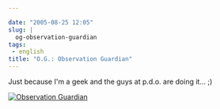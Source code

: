 ```yaml
---

date: "2005-08-25 12:05"
slug: |
  og-observation-guardian
tags:
 - english
title: "O.G.: Observation Guardian"
---
```


Just because I'm a geek and the guys at p.d.o. are doing it... ;)

[![Observation
Guardian](http://www.cyborgname.com/webimages/edox-OG.png)](http://www.cyborgname.com)
